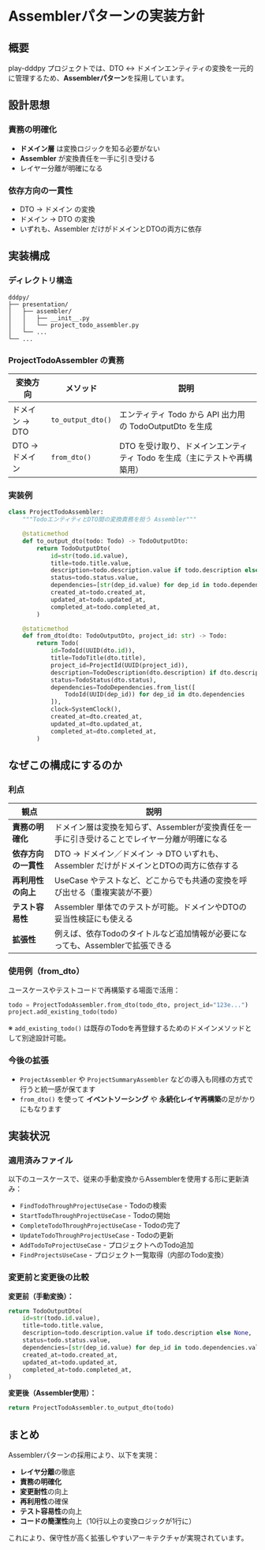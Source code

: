 # Assemblerパターンの実装方針

## 概要

play-dddpy プロジェクトでは、DTO ↔ ドメインエンティティの変換を一元的に管理するため、**Assemblerパターン**を採用しています。

## 設計思想

### 責務の明確化
- **ドメイン層** は変換ロジックを知る必要がない
- **Assembler** が変換責任を一手に引き受ける
- レイヤー分離が明確になる

### 依存方向の一貫性
- DTO → ドメイン の変換
- ドメイン → DTO の変換
- いずれも、Assembler だけがドメインとDTOの両方に依存

## 実装構成

### ディレクトリ構造
```
dddpy/
├── presentation/
│   ├── assembler/
│   │   ├── __init__.py
│   │   └── project_todo_assembler.py
│   └── ...
└── ...
```

### ProjectTodoAssembler の責務

| 変換方向 | メソッド | 説明 |
|---------|---------|------|
| ドメイン → DTO | `to_output_dto()` | エンティティ Todo から API 出力用の TodoOutputDto を生成 |
| DTO → ドメイン | `from_dto()` | DTO を受け取り、ドメインエンティティ Todo を生成（主にテストや再構築用） |

### 実装例

```python
class ProjectTodoAssembler:
    """TodoエンティティとDTO間の変換責務を担う Assembler"""

    @staticmethod
    def to_output_dto(todo: Todo) -> TodoOutputDto:
        return TodoOutputDto(
            id=str(todo.id.value),
            title=todo.title.value,
            description=todo.description.value if todo.description else None,
            status=todo.status.value,
            dependencies=[str(dep_id.value) for dep_id in todo.dependencies.values],
            created_at=todo.created_at,
            updated_at=todo.updated_at,
            completed_at=todo.completed_at,
        )

    @staticmethod
    def from_dto(dto: TodoOutputDto, project_id: str) -> Todo:
        return Todo(
            id=TodoId(UUID(dto.id)),
            title=TodoTitle(dto.title),
            project_id=ProjectId(UUID(project_id)),
            description=TodoDescription(dto.description) if dto.description else None,
            status=TodoStatus(dto.status),
            dependencies=TodoDependencies.from_list([
                TodoId(UUID(dep_id)) for dep_id in dto.dependencies
            ]),
            clock=SystemClock(),
            created_at=dto.created_at,
            updated_at=dto.updated_at,
            completed_at=dto.completed_at,
        )
```

## なぜこの構成にするのか

### 利点

| 観点 | 説明 |
|------|------|
| **責務の明確化** | ドメイン層は変換を知らず、Assemblerが変換責任を一手に引き受けることでレイヤー分離が明確になる |
| **依存方向の一貫性** | DTO → ドメイン／ドメイン → DTO いずれも、Assembler だけがドメインとDTOの両方に依存する |
| **再利用性の向上** | UseCase やテストなど、どこからでも共通の変換を呼び出せる（重複実装が不要） |
| **テスト容易性** | Assembler 単体でのテストが可能。ドメインやDTOの妥当性検証にも使える |
| **拡張性** | 例えば、依存Todoのタイトルなど追加情報が必要になっても、Assemblerで拡張できる |

### 使用例（from_dto）

ユースケースやテストコードで再構築する場面で活用：

```python
todo = ProjectTodoAssembler.from_dto(todo_dto, project_id="123e...")
project.add_existing_todo(todo)
```

※ `add_existing_todo()` は既存のTodoを再登録するためのドメインメソッドとして別途設計可能。

### 今後の拡張

- `ProjectAssembler` や `ProjectSummaryAssembler` などの導入も同様の方式で行うと統一感が保てます
- `from_dto()` を使って **イベントソーシング** や **永続化レイヤ再構築**の足がかりにもなります

## 実装状況

### 適用済みファイル

以下のユースケースで、従来の手動変換からAssemblerを使用する形に更新済み：

- `FindTodoThroughProjectUseCase` - Todoの検索
- `StartTodoThroughProjectUseCase` - Todoの開始
- `CompleteTodoThroughProjectUseCase` - Todoの完了
- `UpdateTodoThroughProjectUseCase` - Todoの更新
- `AddTodoToProjectUseCase` - プロジェクトへのTodo追加
- `FindProjectsUseCase` - プロジェクト一覧取得（内部のTodo変換）

### 変更前と変更後の比較

**変更前（手動変換）：**
```python
return TodoOutputDto(
    id=str(todo.id.value),
    title=todo.title.value,
    description=todo.description.value if todo.description else None,
    status=todo.status.value,
    dependencies=[str(dep_id.value) for dep_id in todo.dependencies.values],
    created_at=todo.created_at,
    updated_at=todo.updated_at,
    completed_at=todo.completed_at,
)
```

**変更後（Assembler使用）：**
```python
return ProjectTodoAssembler.to_output_dto(todo)
```

## まとめ

Assemblerパターンの採用により、以下を実現：

- **レイヤ分離**の徹底
- **責務の明確化**
- **変更耐性**の向上  
- **再利用性**の確保
- **テスト容易性**の向上
- **コードの簡潔性**向上（10行以上の変換ロジックが1行に）

これにより、保守性が高く拡張しやすいアーキテクチャが実現されています。
